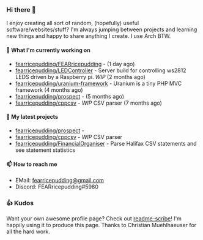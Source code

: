 ### Hi there 👋

I enjoy creating all sort of random, (hopefully) useful software/websites/stuff? 
I'm always jumping between projects and learning new things and happy to share anything I create.
I use Arch BTW.

#### 💎 What I'm currently working on

- [fearricepudding/FEARricepudding](https://github.com/fearricepudding/FEARricepudding) -  (1 day ago)
- [fearricepudding/LEDController](https://github.com/fearricepudding/LEDController) - Server build for controlling ws2812 LEDS driven by a Raspberry pi. *WIP* (2 months ago)
- [fearricepudding/uranium-framework](https://github.com/fearricepudding/uranium-framework) - Uranium is a tiny PHP MVC framework (4 months ago)
- [fearricepudding/prospect](https://github.com/fearricepudding/prospect) -  (5 months ago)
- [fearricepudding/cppcsv](https://github.com/fearricepudding/cppcsv) - *WIP* CSV parser (7 months ago)

#### 🌱 My latest projects

- [fearricepudding/prospect](https://github.com/fearricepudding/prospect) - 
- [fearricepudding/cppcsv](https://github.com/fearricepudding/cppcsv) - *WIP* CSV parser
- [fearricepudding/FinancialOrganiser](https://github.com/fearricepudding/FinancialOrganiser) - Parse Halifax CSV statements and see statement statistics 

#### 📫 How to reach me

- EMail: fearricepudding@gmail.com
- Discord: FEARricepudding#5980

### 👍 Kudos

Want your own awesome profile page? Check out [readme-scribe](https://github.com/muesli/readme-scribe)!
I'm happily using it to produce this page. Thanks to Christian Muehlhaeuser for all the hard work.

